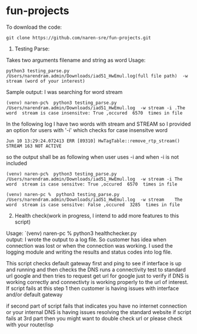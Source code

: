 # fun-projects

To download the code:

`git clone https://github.com/naren-sre/fun-projects.git`

1. Testing Parse:

Takes two arguments filename and string as word
Usage:

`python3 testing_parse.py /Users/narendram.admin/Downloads/iad51_HwEmul.log(full file path)  -w stream (word of your interest)`

Sample output:
I was searching for word stream

`(venv) naren-pc%  python3 testing_parse.py /Users/narendram.admin/Downloads/iad51_HwEmul.log  -w stream -i .The word  stream is case insensitve: True ,occured  6570  times in file `

In the following log I have two words with stream and STREAM
so I provided an option for users with '-i' which checks for case insensitve word

`Jun 10 13:29:24.072413 ERR [89310] HwTagTable::remove_rtp_stream() STREAM 163 NOT ACTIVE`

so the output shall be as following when user uses -i and when -i is not included

`(venv) naren-pc%  python3 testing_parse.py /Users/narendram.admin/Downloads/iad51_HwEmul.log  -w stream -i
The word  stream is case sensitve: True ,occured  6570  times in file`

`(venv) naren-pc %  python3 testing_parse.py /Users/narendram.admin/Downloads/iad51_HwEmul.log  -w stream   
The word  stream is case sensitve: False ,occured  3285  times in file`



2. Health check(work in progress, I intend to add more features to this script)

Usage:
`(venv) naren-pc %  python3 healthchecker.py   
output:
I wrote the output to a log file. So customer has idea when connection was lost or when the connection was working. I used the logging module and writing the results and status codes into log file.

This script checks default gateway first and ping to see if interface is up and running and then checks the DNS runs a connectivity test to standard url google and then tries to request get url for google just to verify if DNS is working correctly and connectivty is working properly to the url of interest. If script fails at this step 1 then customer is having issues with interface and/or default gateway

if  second part of script fails that indicates you have no internet connection or your internal DNS is having issues resolving the standard website
if script fails at 3rd part then you might want to double check url or please check with your router/isp


